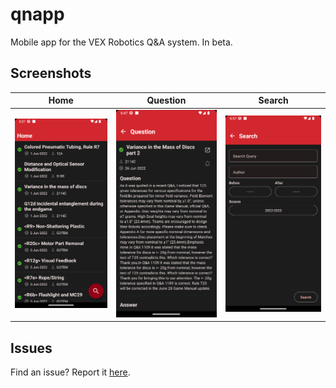 # qnapp

Mobile app for the VEX Robotics Q&A system. In beta.

## Screenshots

|                 Home                 |               Question                |              Search               |
|:------------------------------------:|:-------------------------------------:|:---------------------------------:|
| ![Home Screen](screenshots/home.png) | ![Question](screenshots/question.png) | ![Search](screenshots/search.png) |

## Issues

Find an issue? Report it [here](https://github.com/Battlesquid/qnapp/issues).
